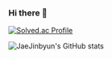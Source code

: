### Hi there 👋



[![Solved.ac Profile](http://mazassumnida.wtf/api/generate_badge?boj=byunjin11)](https://solved.ac/byunjin11)



![JaeJinbyun's GitHub stats](https://github-readme-stats.vercel.app/api?username=JaeJinbyun&show_icons=true&theme=default)  



<!--
**JaeJinByun/JaeJinByun** is a ✨ _special_ ✨ repository because its `README.md` (this file) appears on your GitHub profile.

Here are some ideas to get you started:
- 🔭 I’m currently working on ...
- 🌱 I’m currently learning ...
- 👯 I’m looking to collaborate on ...
- 🤔 I’m looking for help with ...
- 💬 Ask me about ...
- 📫 How to reach me: ...
- 😄 Pronouns: ...
- ⚡ Fun fact: ...
-->

